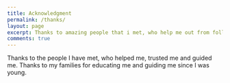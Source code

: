 ```yaml
---
title: Acknowledgment
permalink: /thanks/
layout: page
excerpt: Thanks to amazing people that i met, who help me out from follishness, connecting me with another good person, giving some advice when i'm at a bad things, pulling me from ordinary to be great.
comments: true
---
```


Thanks to the people I have met, who helped me, trusted me and guided me. Thanks to my families for educating me and guiding me since I was young. 
